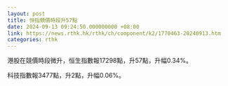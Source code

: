 ```yaml
---
layout: post
title: 恒指競價時段升57點
date: 2024-09-13 09:24:50.000000000 +08:00
link: https://news.rthk.hk/rthk/ch/component/k2/1770463-20240913.htm
categories: rthk
---
```


港股在競價時段微升，恒生指數報17298點，升57點，升幅0.34%。

科技指數報3477點，升2點，升幅0.06%。
